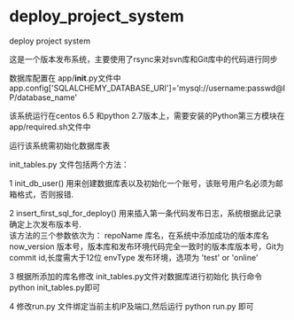 # deploy_project_system
deploy project system

  这是一个版本发布系统，主要使用了rsync来对svn库和Git库中的代码进行同步

数据库配置在  app/__init__.py文件中 app.config['SQLALCHEMY_DATABASE_URI']='mysql://username:passwd@IP/database_name' 

该系统运行在centos 6.5 和python 2.7版本上，需要安装的Python第三方模块在app/required.sh文件中

运行该系统需初始化数据库表

init_tables.py 文件包括两个方法：
 
 1 init_db_user()  用来创建数据库表以及初始化一个账号，该账号用户名必须为邮箱格式，否则报错.

 2 insert_first_sql_for_deploy() 用来插入第一条代码发布日志，系统根据此记录确定上次发布版本号.  
 该方法的三个参数依次为： 
 repoName  库名，在系统中添加成功的版本库名
 now_version 版本号，版本库和发布环境代码完全一致时的版本库版本号，Git为commit id,长度需大于12位
 envType    发布环境，选项为 'test'  or   'online'
 
 3 根据所添加的库名修改 init_tables.py文件对数据库进行初始化 执行命令 python init_tables.py即可
 
 4 修改run.py 文件绑定当前主机IP及端口,然后运行 python run.py 即可



